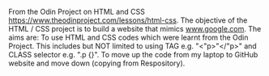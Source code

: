 From the Odin Project on HTML and CSS https://www.theodinproject.com/lessons/html-css.
The objective of the HTML / CSS project is to build a website that mimics www.google.com.
The aims are: 
To use HTML and CSS codes which were learnt from the Odin Project.
This includes but NOT limited to using TAG e.g. "<"p>"</"p>" and CLASS selector e.g. ".p {}".
To move up the code from my laptop to GitHub website and move down (copying from Respository).